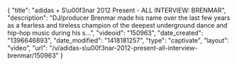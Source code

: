 {
    "title": "adidas + S\u00f3nar 2012 Present - ALL INTERVIEW: BRENMAR",
    "description": "DJ\/producer Brenmar made his name over the last few years as a fearless and tireless champion of the deepest underground dance and hip-hop music during his s...",
    "videoid": "150963",
    "date_created": "1396646893",
    "date_modified": "1418181257",
    "type": "captivate",
    "layout": "video",
    "url": "\/v\/adidas-s\u00f3nar-2012-present-all-interview-brenmar\/150963"
}